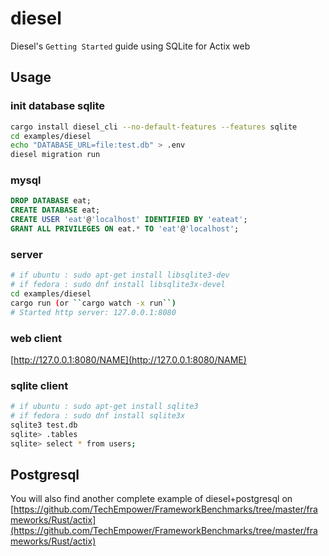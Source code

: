 # diesel

Diesel's `Getting Started` guide using SQLite for Actix web

## Usage

### init database sqlite

```bash
cargo install diesel_cli --no-default-features --features sqlite
cd examples/diesel
echo "DATABASE_URL=file:test.db" > .env
diesel migration run
```

### mysql

```sql
DROP DATABASE eat;
CREATE DATABASE eat;
CREATE USER 'eat'@'localhost' IDENTIFIED BY 'eateat';
GRANT ALL PRIVILEGES ON eat.* TO 'eat'@'localhost';

```

### server

```bash
# if ubuntu : sudo apt-get install libsqlite3-dev
# if fedora : sudo dnf install libsqlite3x-devel
cd examples/diesel
cargo run (or ``cargo watch -x run``)
# Started http server: 127.0.0.1:8080
```

### web client

[http://127.0.0.1:8080/NAME](http://127.0.0.1:8080/NAME)

### sqlite client

```bash
# if ubuntu : sudo apt-get install sqlite3
# if fedora : sudo dnf install sqlite3x
sqlite3 test.db
sqlite> .tables
sqlite> select * from users;
```


## Postgresql

You will also find another complete example of diesel+postgresql on      [https://github.com/TechEmpower/FrameworkBenchmarks/tree/master/frameworks/Rust/actix](https://github.com/TechEmpower/FrameworkBenchmarks/tree/master/frameworks/Rust/actix)

